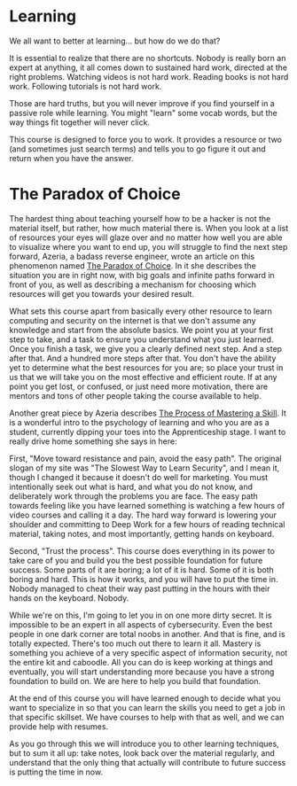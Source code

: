 # Learning
We all want to better at learning... but how do we do that?

It is essential to realize that there are no shortcuts. Nobody is really born an expert at anything, it all comes down to sustained hard work, directed at the right problems. Watching videos is not hard work. Reading books is not hard work. Following tutorials is not hard work.

Those are hard truths, but you will never improve if you find yourself in a passive role while learning. You might "learn" some vocab words, but the way things fit together will never click.

This course is designed to force you to work. It provides a resource or two (and sometimes just search terms) and tells you to go figure it out and return when you have the answer.


# The Paradox of Choice
The hardest thing about teaching yourself how to be a hacker is not the material itself, but rather, how much material there is. When you look at a list of resources your eyes will glaze over and no matter how well you are able to visualize where you want to end up, you will struggle to find the next step forward, Azeria, a badass reverse engineer, wrote an article on this phenomenon named [The Paradox of Choice](https://azeria-labs.com/paradox-of-choice?roppers). In it she describes the situation you are in right now, with big goals and infinite paths forward in front of you, as well as describing a mechanism for choosing which resources will get you towards your desired result.

What sets this course apart from basically every other resource to learn computing and security on the internet is that we don't assume any knowledge and start from the absolute basics. We point you at your first step to take, and a task to ensure you understand what you just learned. Once you finish a task, we give you a clearly defined next step. And a step after that. And a hundred more steps after that. You don't have the ability yet to determine what the best resources for you are; so place your trust in us that we will take you on the most effective and efficient route. If at any point you get lost, or confused, or just need more motivation, there are mentors and tons of other people taking the course available to help.


Another great piece by Azeria describes [The Process of Mastering a Skill](https://azeria-labs.com/the-process-of-mastering-a-skill?roppers/). It is a wonderful intro to the psychology of learning and who you are as a student, currently dipping your toes into the Apprenticeship stage. I want to really drive home something she says in here:

First, "Move toward resistance and pain, avoid the easy path". The original slogan of my site was "The Slowest Way to Learn Security", and I mean it, though I changed it because it doesn't do well for marketing. You must intentionally seek out what is hard, and what you do not know, and deliberately work through the problems you are face. The easy path towards feeling like you have learned something is watching a few hours of video courses and calling it a day. The hard way forward is lowering your shoulder and committing to Deep Work for a few hours of reading technical material, taking notes, and most importantly, getting hands on keyboard.

Second, "Trust the process". This course does everything in its power to take care of you and build you the best possible foundation for future success. Some parts of it are boring; a lot of it is hard. Some of it is both boring and hard. This is how it works, and you will have to put the time in. Nobody managed to cheat their way past putting in the hours with their hands on the keyboard. Nobody.

While we're on this, I'm going to let you in on one more dirty secret. It is impossible to be an expert in all aspects of cybersecurity. Even the best people in one dark corner are total noobs in another. And that is fine, and is totally expected. There's too much out there to learn it all. Mastery is something you achieve of a very specific aspect of information security, not the entire kit and caboodle. All you can do is keep working at things and eventually, you will start understanding more because you have a strong foundation to build on. We are here to help you build that foundation.

At the end of this course you will have learned enough to decide what you want to specialize in so that you can learn the skills you need to get a job in that specific skillset. We have courses to help with that as well, and we can provide help with resumes.

As you go through this we will introduce you to other learning techniques, but to sum it all up: take notes, look back over the material regularly, and understand that the only thing that actually will contribute to future success is putting the time in now. 
